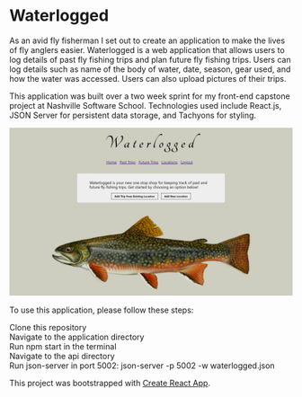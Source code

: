 # Waterlogged

As an avid fly fisherman I set out to create an application to make the lives of fly anglers easier. Waterlogged is a web application that allows users to log details of past fly fishing trips and plan future fly fishing trips. Users can log details such as name of the body of water, date, season, gear used, and how the water was accessed. Users can also upload pictures of their trips. 

This application was built over a two week sprint for my front-end capstone project at Nashville Software School. Technologies used include React.js,  JSON Server for persistent data storage, and Tachyons for styling. 

![Waterlogged home screen](waterlogged.png)

To use this application, please follow these steps:

Clone this repository<br />
Navigate to the application directory<br />
Run npm start in the terminal<br />
Navigate to the api directory<br />
Run json-server in port 5002: json-server -p 5002 -w waterlogged.json<br />








This project was bootstrapped with [Create React App](https://github.com/facebook/create-react-app).
